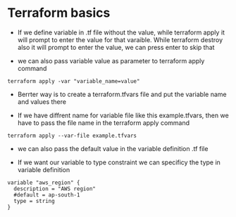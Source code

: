 # Terraform basics

* If we define variable in .tf file without the value, while terraform apply it will prompt to enter the value for that varaible. While terraform destroy also it will prompt to enter the value, we can press enter to skip that

* we can also pass variable value as parameter to terraform apply command
```
terraform apply -var "variable_name=value"
```

* Berrter way is to create a terraform.tfvars file and put the variable name and values there

* If we have diffrent name for variable file like this example.tfvars, then we have to pass the file name in the terraform apply command
```
terraform apply --var-file example.tfvars
```

* we can also pass the default value in the variable definition .tf file

* If we want our variable to type constraint we can specificy the type in variable definition
```
variable "aws_region" {
  description = "AWS region"
  #default = ap-south-1
  type = string
}
```